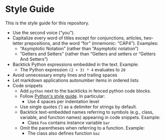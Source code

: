 # Style Guide
This is the style guide for this repository.

- Use the second voice (“you”).
- Capitalize every word of titles except for conjunctions, articles, two-letter prepositions, and the word “for” (mnemonic: “CAP4”). Examples:
  - “Asymptotic Notation” (rather than “Asymptotic notation”)
  - ”Getters and Setters” (rather than “Getters and setters or “Getters And Setters”)
- Backtick Python expressions embedded in the text. Example:
  - The Python expression `(2 + 3) * 4` evaluates to `20`
- Avoid unnecessary empty lines and trailing spaces
- Let markdown applications autonumber items in ordered lists
- Code snippets
  - Add `python` next to the backticks in fenced python code blocks.
  - Follow [Python's style guide](https://peps.python.org/pep-0008/]). In particular:
    - Use 4 spaces per indentation level
  - Use single quotes (') as a delimiter for strings by default.
  - Backtick text-embedded names referring to symbols (e.g., class, variable, and function names) appearing in code snippets. Example:
    - Class `Foo` contains instance variable `bar`
  - Omit the parentheses when referring to a function. Example:
    - The class also defines function `baz`
